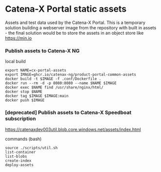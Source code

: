 # Catena-X Portal static assets

Assets and test data used by the Catena-X Portal.
This is a temporary solution building a webserver image from the repository with built in assets -
the final solution would be to store the assets in an object store like https://min.io


### Publish assets to Catena-X NG

local build

    export NAME=cx-portal-assets
    export IMAGE=ghcr.io/catenax-ng/product-portal-common-assets
    docker build -t $IMAGE -f .conf/Dockerfile .
    docker run --rm -d -p 8080:8080 --name $NAME $IMAGE
    docker exec $NAME find /usr/share/nginx/html/
    docker stop $NAME
    docker tag $IMAGE $IMAGE:main
    docker push $IMAGE


### [deprecated] Publish assets to Catena-X Speedboat subscription

https://catenaxdev003util.blob.core.windows.net/assets/index.html

commands (bash)

    source ./scripts/util.sh
    list-container
    list-blobs
    create-index
    deploy-assets
